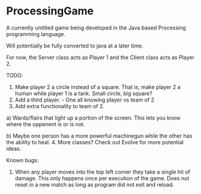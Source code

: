 # ProcessingGame

A currently untitled game being developed in the Java based Processing programming language.

Will potentially be fully converted to java at a later time.

For now, the Server class acts as Player 1 and the Client class acts as Player 2.

TODO:

1. Make player 2 a circle instead of a square. That is, make player 2 a human while player 1 is a tank. Small circle, big square?
2. Add a third player.   - One all knowing player vs team of 2
3. Add extra functionality to team of 2.

  a) Wards/flairs that light up a portion of the screen. This lets you know where the oppenent is or is not.
    
  b) Maybe one person has a more powerful machinegun while the other has the ability to heal.
4. More classes? Check out Evolve for more potential ideas.

Known bugs:

1. When any player moves into the top left corner they take a single hit of damage. This only happens once per execution of the game. Does not reset in a new match as long as program did not exit and reload.

